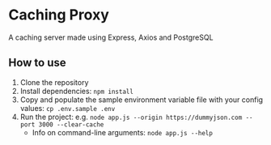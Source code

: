 # Caching Proxy

A caching server made using Express, Axios and PostgreSQL

## How to use
1. Clone the repository
2. Install dependencies: `npm install`
3. Copy and populate the sample environment variable file with your config values: `cp .env.sample .env`
4. Run the project: e.g. `node app.js --origin https://dummyjson.com --port 3000 --clear-cache`
     - Info on command-line arguments: `node app.js --help`

